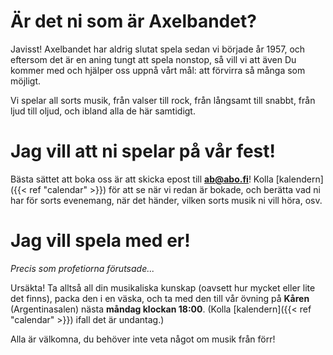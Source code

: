 # Är det ni som är Axelbandet?

Javisst! Axelbandet har aldrig slutat spela sedan vi började år 1957, och eftersom det är en aning tungt att spela nonstop, så vill vi att även Du kommer med och hjälper oss uppnå vårt mål: att förvirra så många som möjligt.

Vi spelar all sorts musik, från valser till rock, från långsamt till snabbt, från ljud till oljud, och ibland alla de här samtidigt.

# Jag vill att ni spelar på vår fest!

Bästa sättet att boka oss är att skicka epost till **ab@abo.fi**! Kolla [kalendern]({{< ref "calendar" >}}) för att se när vi redan är bokade, och berätta vad ni har för sorts evenemang, när det händer, vilken sorts musik ni vill höra, osv.

# Jag vill spela med er!

*Precis som profetiorna förutsade...*

Ursäkta! Ta alltså all din musikaliska kunskap (oavsett hur mycket eller lite det finns), packa den i en väska, och ta med den till vår övning på **Kåren** (Argentinasalen) nästa **måndag klockan 18:00**. (Kolla [kalendern]({{< ref "calendar" >}}) ifall det är undantag.)

Alla är välkomna, du behöver inte veta något om musik från förr!